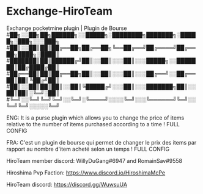 # Exchange-HiroTeam
Exchange pocketmine plugin | Plugin de Bourse 
#██╗░░██╗██╗██████╗░░█████╗░████████╗███████╗░█████╗░███╗░░░███╗
#██║░░██║██║██╔══██╗██╔══██╗╚══██╔══╝██╔════╝██╔══██╗████╗░████║
#███████║██║██████╔╝██║░░██║░░░██║░░░█████╗░░███████║██╔████╔██║
#██╔══██║██║██╔══██╗██║░░██║░░░██║░░░██╔══╝░░██╔══██║██║╚██╔╝██║
#██║░░██║██║██║░░██║╚█████╔╝░░░██║░░░███████╗██║░░██║██║░╚═╝░██║
#╚═╝░░╚═╝╚═╝╚═╝░░╚═╝░╚════╝░░░░╚═╝░░░╚══════╝╚═╝░░╚═╝╚═╝░░░░░╚═╝

ENG: It is a purse plugin which allows you to change the price of items relative to the number of items purchased according to a time ! FULL CONFIG

FRA: C'est un plugin de bourse qui permet de changer le prix des items par rapport au nombre d'item acheté selon un temps ! FULL CONFIG

HiroTeam member discord: WillyDuGang#6947 and RomainSav#9558

Hiroshima Pvp Faction: https://www.discord.io/HiroshimaMcPe 

HiroTeam discord: https://discord.gg/WuwsuUA 
